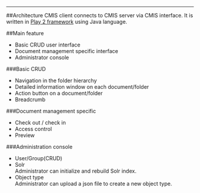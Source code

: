 ---
##Architecture
CMIS client connects to CMIS server via CMIS interface.
It is written in [Play 2 framework](https://www.playframework.com/) using Java language.

##Main feature  
* Basic CRUD user interface
* Document management specific interface
* Administrator console

###Basic CRUD
* Navigation in the folder hierarchy
* Detailed information window on each document/folder
* Action button on a document/folder
* Breadcrumb

###Document management specific 
* Check out / check in
* Access control
* Preview

###Administration console
* User/Group(CRUD)  
* Solr  
Administrator can initialize and rebuild Solr index.
* Object type  
Administrator can upload a json file to create a new object type.
